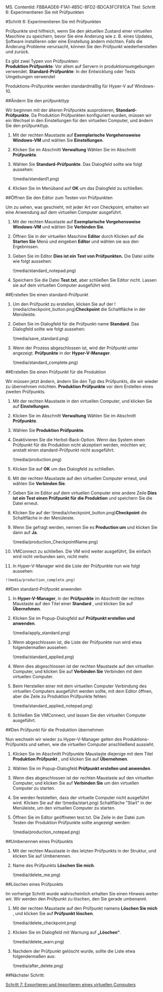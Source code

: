 MS. ContentId: FBBAADE6-F1A1-4B5C-8FD2-BDCA3FCF81CA
Titel: Schritt 6: Experimentieren Sie mit Prüfpunkten

#Schritt 6: Experimentieren Sie mit Prüfpunkten

Prüfpunkte sind hilfreich, wenn Sie den aktuellen Zustand einer virtuellen Maschine zu speichern, bevor Sie eine Änderung wie z. B. eines Updates, Software installieren oder eine Einstellung ändern möchten.
Falls die Änderung Probleme verursacht, können Sie den Prüfpunkt wiederherstellen und zurück.

Es gibt zwei Typen von Prüfpunkten:  
**Produktion Prüfpunkte**: Vor allem auf Servern in produktionsumgebungen verwendet.
**Standard-Prüfpunkte**: In der Entwicklung oder Tests Umgebungen verwendet

Produktions-Prüfpunkte werden standardmäßig für Hyper-V auf Windows-10.

##Ändern Sie den prüfpunkttyp

Wir beginnen mit der älteren Prüfpunkte ausprobieren, **Standard-Prüfpunkte**.
Da Produktion Prüfpunkten konfiguriert wurden, müssen wir ein Wechsel in den Einstellungen für den virtuellen Computer, und ändern Sie den prüfpunkttyp.

1.  Mit der rechten Maustaste auf **Exemplarische Vorgehensweise Windows-VM** und wählen Sie **Einstellungen**.
2.  Klicken Sie im Abschnitt **Verwaltung** Wählen Sie im Abschnitt **Prüfpunkte**.
3.  Wählen Sie **Standard-Prüfpunkte**.
    Das Dialogfeld sollte wie folgt aussehen:
    
    !(media/standard1.png)
4.  Klicken Sie im Menüband auf **OK** um das Dialogfeld zu schließen.

##Öffnen Sie den Editor zum Testen von Prüfpunkten

Um zu sehen, was geschieht, mit jeder Art von Checkpoint, erhalten wir eine Anwendung auf dem virtuellen Computer ausgeführt.

1.  Mit der rechten Maustaste auf **Exemplarische Vorgehensweise Windows-VM** und wählen Sie **Verbinden Sie**.
2.  Öffnen Sie in der virtuellen Maschine **Editor** durch Klicken auf die **Starten Sie** Menü und eingeben **Editor** und wählen sie aus den Ergebnissen.
3.  Geben Sie im Editor **Dies ist ein Test von Prüfpunkten.** Die Datei sollte wie folgt aussehen:
    
    !(media/standard_notepad.png)
4.  Speichern Sie die Datei **Test.txt**, aber schließen Sie Editor nicht.
    Lassen sie auf dem virtuellen Computer ausgeführt wird.

##Erstellen Sie einen standard-Prüfpunkt

1.  Um den Prüfpunkt zu erstellen, klicken Sie auf der !(media/checkpoint_button.png)**Checkpoint** die Schaltfläche in der Menüleiste.
2.  Geben Sie im Dialogfeld für die Prüfpunkt-name **Standard**.
    Das Dialogfeld sollte wie folgt aussehen:
    
    !(media/save_standard.png)
3.  Wenn der Prozess abgeschlossen ist, wird der Prüfpunkt unter angezeigt. **Prüfpunkte** in der **Hyper-V-Manager**.
    
    !(media/standard_complete.png)

##Erstellen Sie einen Prüfpunkt für die Produktion

Wir müssen jetzt ändern, ändern Sie den Typ des Prüfpunkts, die wir wieder zu übernehmen möchten. **Produktion Prüfpunkte** vor dem Erstellen eines zweiten Prüfpunkts.

1.  Mit der rechten Maustaste in den virtuellen Computer, und klicken Sie auf **Einstellungen**.
2.  Klicken Sie im Abschnitt **Verwaltung** Wählen Sie im Abschnitt **Prüfpunkte**.
3.  Wählen Sie **Produktion Prüfpunkte**.
4.  Deaktivieren Sie die Herbst-Back-Option.
    Wenn das System einen Prüfpunkt für die Produktion nicht akzeptiert werden, möchten wir, anstatt einen standard-Prüfpunkt nicht ausgeführt.
    
    !(media/production.png)
5.  Klicken Sie auf **OK** um das Dialogfeld zu schließen.
6.  Mit der rechten Maustaste auf den virtuellen Computer erneut, und wählen Sie **Verbinden Sie**.
7.  Geben Sie im Editor auf dem virtuellen Computer eine andere Zeile **Dies ist ein Test einen Prüfpunkt für die Produktion** und speichern Sie die Datei erneut.
8.  Klicken Sie auf der !(media/checkpoint_button.png)**Checkpoint** die Schaltfläche in der Menüleiste.
9.  Wenn Sie gefragt werden, nennen Sie es **Production um** und klicken Sie dann auf **Ja**.
    
    !(media/production_CheckpointName.png)
10.  VMConnect zu schließen.
    Die VM wird weiter ausgeführt, Sie einfach wird nicht verbunden sein, nicht mehr.
11.  In Hyper-V-Manager wird die Liste der Prüfpunkte nun wie folgt aussehen:
    
    !(media/production_complete.png)

##Den standard-Prüfpunkt anwenden

1.  In **Hyper-V-Manager**, in der **Prüfpunkte** im Abschnitt der rechten Maustaste auf den Titel einer **Standard** , und klicken Sie auf **Übernehmen**.
2.  Klicken Sie im Popup-Dialogfeld auf **Prüfpunkt erstellen und anwenden**.
    
    !(media/apply_standard.png)
3.  Wenn abgeschlossen ist, die Liste der Prüfpunkte nun wird etwa folgendermaßen aussehen:
    
    !(media/standard_applied.png)
4.  Wenn dies abgeschlossen ist der rechten Maustaste auf den virtuellen Computer, und klicken Sie auf **Verbinden Sie** Verbinden mit dem virtuellen Computer.
5.  Beim Herstellen einer mit dem virtuellen Computer Verbindung des virtuellen Computers ausgeführt werden sollte, mit dem Editor öffnen, aber die Zeile zu Produktion Prüfpunkte fehlen:
    
    !(media/standard_applied_notepad.png)
6.  Schließen Sie VMConnect, und lassen Sie den virtuellen Computer ausgeführt.

##Den Prüfpunkt für die Produktion übernehmen

Nun wechseln wir wieder zu Hyper-V-Manager gelten des Produktions-Prüfpunkts und sehen, wie die virtuellen Computer anschließend aussieht.

1.  Klicken Sie im Abschnitt Prüfpunkte Maustaste diejenige mit dem Titel **Produktion Prüfpunkt** , und klicken Sie auf **Übernehmen**.
2.  Wählen Sie im Popup-Dialogfeld **Prüfpunkt erstellen und anwenden**.
3.  Wenn dies abgeschlossen ist der rechten Maustaste auf den virtuellen Computer, und klicken Sie auf **Verbinden Sie** um den virtuellen Computer zu starten.
4.  Sie werden feststellen, dass der virtuelle Computer nicht ausgeführt wird.
    Klicken Sie auf der !(media/start.png) Schaltfläche "Start" in der Menüleiste, um den virtuellen Computer zu starten.
5.  Öffnen Sie im Editor geöffneten test.txt.
    Die Zeile in der Datei zum Testen der Produktion Prüfpunkte sollte angezeigt werden:
    
    !(media/production_notepad.png)

##Umbenennen eines Prüfpunkts

1.  Mit der rechten Maustaste in des letzten Prüfpunkts in der Struktur, und klicken Sie auf Umbenennen.
2.  Name des Prüfpunkts **Löschen Sie mich**.
    
    !(media/delete_me.png)

##Löschen eines Prüfpunkts

Im vorherige Schritt wurde wahrscheinlich erhalten Sie einen Hinweis weiter wir.
Wir werden den Prüfpunkt zu löschen, den Sie gerade umbenannt.

1.  Mit der rechten Maustaste auf den Prüfpunkt namens **Löschen Sie mich** , und klicken Sie auf **Prüfpunkt löschen**.
    
    !(media/delete_checkpoint.png)
2.  Klicken Sie im Dialogfeld mit Warnung auf **„Löschen“**.
    
    !(media/delete_warn.png)
3.  Nachdem der Prüfpunkt gelöscht wurde, sollte die Liste etwa folgendermaßen aus:
    
    !(media/after_delete.png)

##Nächster Schritt:

[Schritt 7: Exportieren und Importieren eines virtuellen Computers](walkthrough_export_import.md)


